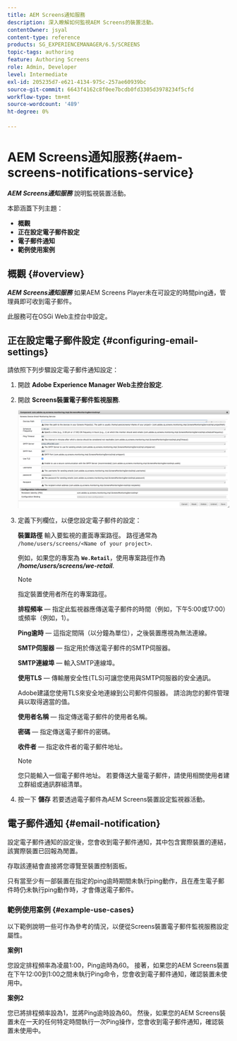 ```yaml
---
title: AEM Screens通知服務
description: 深入瞭解如何監視AEM Screens的裝置活動。
contentOwner: jsyal
content-type: reference
products: SG_EXPERIENCEMANAGER/6.5/SCREENS
topic-tags: authoring
feature: Authoring Screens
role: Admin, Developer
level: Intermediate
exl-id: 205235d7-e621-4134-975c-257ae60939bc
source-git-commit: 6643f4162c8f0ee7bcdb0fd3305d3978234f5cfd
workflow-type: tm+mt
source-wordcount: '489'
ht-degree: 0%

---
```


# AEM Screens通知服務{#aem-screens-notifications-service}

<!--removed from metadata: admitteddomains: @adobe.com;@caesars.com-->

***AEM Screens通知服務*** 說明監視裝置活動。

本節涵蓋下列主題：

* **概觀**
* **正在設定電子郵件設定**
* **電子郵件通知**
* **範例使用案例**

<!-- OBSOLETE NOTE>
>[!CAUTION]
>
>This AEM Screens functionality is only available, if you have installed AEM 6.3.2 Feature Pack 3 or AEM 6.4.1 Screens Feature Pack 1.
>
>To get access to this Feature Pack, contact Adobe Support and request access. After you have permissions you can download it from Package Share. -->

## 概觀 {#overview}

***AEM Screens通知服務*** 如果AEM Screens Player未在可設定的時間ping通，管理員即可收到電子郵件。

此服務可在OSGi Web主控台中設定。

## 正在設定電子郵件設定 {#configuring-email-settings}

請依照下列步驟設定電子郵件通知設定：

1. 開啟 **Adobe Experience Manager Web主控台設定**.
1. 開啟 **Screens裝置電子郵件監視服務**.

   ![screen_shot_2018-04-26at44602pm](assets/screen_shot_2018-04-26at44602pm.png)

1. 定義下列欄位，以便您設定電子郵件的設定：

   **裝置路徑** 輸入要監視的畫面專案路徑。 路徑通常為 `/home/users/screens/<Name of your project>`.

   例如，如果您的專案為 **`We.Retail`**，使用專案路徑作為 ***/home/users/screens/we-retail***.

   >[!NOTE]
   >
   >指定裝置使用者所在的專案路徑。

   **排程頻率**  — 指定此監視器應傳送電子郵件的時間（例如，下午5:00或17:00）或頻率（例如，1）。

   **Ping逾時**  — 這指定間隔（以分鐘為單位），之後裝置應視為無法連線。

   **SMTP伺服器**  — 指定用於傳送電子郵件的SMTP伺服器。

   **SMTP連線埠**  — 輸入SMTP連線埠。

   **使用TLS**  — 傳輸層安全性(TLS)可讓您使用與SMTP伺服器的安全通訊。

   Adobe建議您使用TLS來安全地連線到公司郵件伺服器。 請洽詢您的郵件管理員以取得適當的值。

   **使用者名稱**  — 指定傳送電子郵件的使用者名稱。

   **密碼**  — 指定傳送電子郵件的密碼。

   **收件者**  — 指定收件者的電子郵件地址。

   >[!NOTE]
   >
   >您只能輸入一個電子郵件地址。 若要傳送大量電子郵件，請使用相關使用者建立群組或通訊群組清單。

1. 按一下 **儲存** 若要透過電子郵件為AEM Screens裝置設定監視器活動。

## 電子郵件通知 {#email-notification}

設定電子郵件通知的設定後，您會收到電子郵件通知，其中包含實際裝置的連結，該實際裝置已回報為閒置。

存取該連結會直接將您導覽至裝置控制面板。

只有當至少有一部裝置在指定的ping逾時期間未執行ping動作，且在產生電子郵件時仍未執行ping動作時，才會傳送電子郵件。

### 範例使用案例 {#example-use-cases}

以下範例說明一些可作為參考的情況，以便從Screens裝置電子郵件監視服務設定屬性。

**案例1**

您設定排程頻率為凌晨1:00，Ping逾時為60。 接著，如果您的AEM Screens裝置在下午12:00到1:00之間未執行Ping命令，您會收到電子郵件通知，確認裝置未使用中。

**案例2**

您已將排程頻率設為1，並將Ping逾時設為60。 然後，如果您的AEM Screens裝置未在一天的任何特定時間執行一次Ping操作，您會收到電子郵件通知，確認裝置未使用中。
